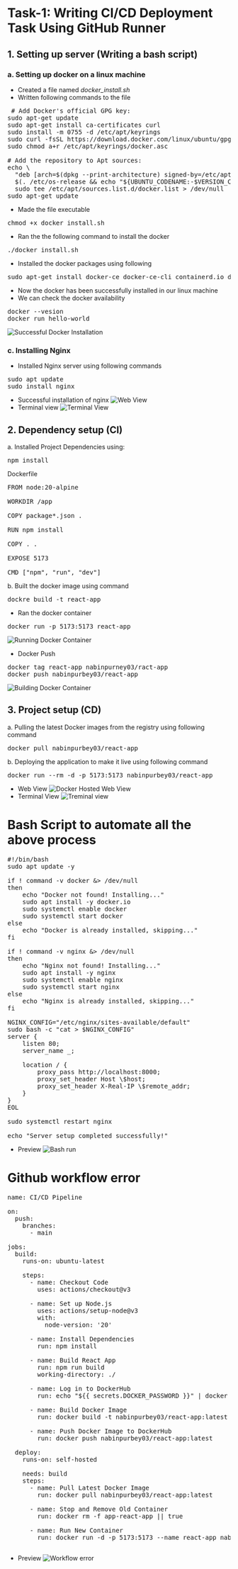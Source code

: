 # Task-1: Writing CI/CD Deployment Task Using GitHub Runner
## 1. Setting up server (Writing a bash script)
### a. Setting up docker on a linux machine
- Created a file named *docker_install.sh*
- Written following commands to the file
<pre> # Add Docker's official GPG key:
sudo apt-get update
sudo apt-get install ca-certificates curl
sudo install -m 0755 -d /etc/apt/keyrings
sudo curl -fsSL https://download.docker.com/linux/ubuntu/gpg -o /etc/apt/keyrings/docker.asc
sudo chmod a+r /etc/apt/keyrings/docker.asc

# Add the repository to Apt sources:
echo \
  "deb [arch=$(dpkg --print-architecture) signed-by=/etc/apt/keyrings/docker.asc] https://download.docker.com/linux/ubuntu \
  $(. /etc/os-release && echo "${UBUNTU_CODENAME:-$VERSION_CODENAME}") stable" | \
  sudo tee /etc/apt/sources.list.d/docker.list > /dev/null
sudo apt-get update
</pre>
- Made the file executable
<pre>chmod +x docker_install.sh</pre>
- Ran the the following command to install the docker
<pre>./docker_install.sh</pre>
- Installed the docker packages using following
<pre>sudo apt-get install docker-ce docker-ce-cli containerd.io docker-buildx-plugin docker-compose-plugin</pre>
- Now the docker has been successfully installed in our linux machine
- We can check the docker availability
<pre>
docker --vesion
docker run hello-world
</pre>
![Successful Docker Installation](./images/succesful_docker_install.png)

### c. Installing Nginx
- Installed Nginx server using following commands
<pre>
sudo apt update
sudo install nginx
</pre>
- Successful installation of nginx
![Web View](./images/active_wed.png)</br>
- Terminal view
![Terminal View](./images/actice_server_demo.png)

## 2. Dependency setup (CI)
a. Installed Project Dependencies using:
<pre>npm install</pre>

Dockerfile
<pre>
FROM node:20-alpine

WORKDIR /app

COPY package*.json .

RUN npm install

COPY . .

EXPOSE 5173

CMD ["npm", "run", "dev"]
</pre>
b. Built the docker image using command
<pre>dockre build -t react-app</pre>
- Ran the docker container
<pre>docker run -p 5173:5173 react-app</pre>
![Running Docker    Container](./images/running_docker_container.png)
- Docker Push

<pre>
docker tag react-app nabinpurney03/ract-app
docker push nabinpurbey03/react-app
</pre>
![Building Docker Container](./images/docker_push.png)

## 3. Project setup (CD)
a. Pulling the latest Docker images from the registry using following command
<pre>docker pull nabinpurbey03/react-app</pre>
b. Deploying the application to make it live using following command
<pre>docker run --rm -d -p 5173:5173 nabinpurbey03/react-app</pre>
- Web View
![Docker Hosted Web View](./images/website_live.png)
- Terminal View
![Treminal view](./images/docker_pull_successful.png)

# Bash Script to automate all the above process
<pre>
#!/bin/bash
sudo apt update -y

if ! command -v docker &> /dev/null
then
    echo "Docker not found! Installing..."
    sudo apt install -y docker.io
    sudo systemctl enable docker
    sudo systemctl start docker
else
    echo "Docker is already installed, skipping..."
fi

if ! command -v nginx &> /dev/null
then
    echo "Nginx not found! Installing..."
    sudo apt install -y nginx
    sudo systemctl enable nginx
    sudo systemctl start nginx
else
    echo "Nginx is already installed, skipping..."
fi

NGINX_CONFIG="/etc/nginx/sites-available/default"
sudo bash -c "cat > $NGINX_CONFIG"
server {
    listen 80;
    server_name _;

    location / {
        proxy_pass http://localhost:8000;
        proxy_set_header Host \$host;
        proxy_set_header X-Real-IP \$remote_addr;
    }
}
EOL

sudo systemctl restart nginx

echo "Server setup completed successfully!"
</pre>
- Preview
![Bash run](./images/bash_run.png)

# Github workflow error
<pre>
name: CI/CD Pipeline

on:
  push:
    branches:
      - main

jobs:
  build:
    runs-on: ubuntu-latest

    steps:
      - name: Checkout Code
        uses: actions/checkout@v3

      - name: Set up Node.js
        uses: actions/setup-node@v3
        with:
          node-version: '20'

      - name: Install Dependencies
        run: npm install

      - name: Build React App
        run: npm run build
        working-directory: ./

      - name: Log in to DockerHub
        run: echo "${{ secrets.DOCKER_PASSWORD }}" | docker login -u "${{ secrets.DOCKER_USERNAME }}" --password-stdin #ERROR

      - name: Build Docker Image
        run: docker build -t nabinpurbey03/react-app:latest .

      - name: Push Docker Image to DockerHub
        run: docker push nabinpurbey03/react-app:latest

  deploy:
    runs-on: self-hosted

    needs: build
    steps:
      - name: Pull Latest Docker Image
        run: docker pull nabinpurbey03/react-app:latest

      - name: Stop and Remove Old Container
        run: docker rm -f app-react-app || true

      - name: Run New Container
        run: docker run -d -p 5173:5173 --name react-app nabinpurbey03/react-app:latest

</pre>
- Preview
![Workflow error](./images/workflow_error.png)

